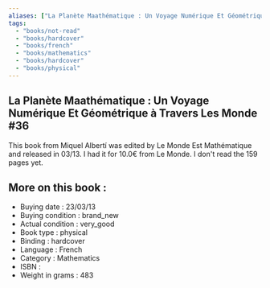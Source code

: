 ```yaml
---
aliases: ["La Planète Maathématique : Un Voyage Numérique Et Géométrique à Travers Les Monde #36"] 
tags: 
  - "books/not-read" 
  - "books/hardcover" 
  - "books/french"
  - "books/mathematics"
  - "books/hardcover"
  - "books/physical"
---
```



## La Planète Maathématique : Un Voyage Numérique Et Géométrique à Travers Les Monde #36
This book from Miquel Albertí was edited by Le Monde Est Mathématique and released in 03/13. I had it for 10.0€ from Le Monde. I don't read the 159 pages yet.

## More on this book :
- Buying date : 23/03/13
- Buying condition : brand_new
- Actual condition : very_good
- Book type : physical
- Binding : hardcover
- Language : French
- Category : Mathematics
- ISBN : 
- Weight in grams : 483
